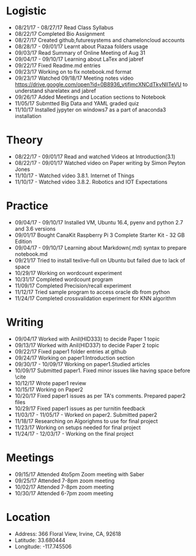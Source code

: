 # Logistic

* 08/21/17 - 08/27/17  Read Class Syllabus
* 08/22/17 Completed Bio Assignment
* 08/27/17 Created github,futuresystems and chameloncloud accounts
* 08/28/17 - 09/01/17  Learnt about Piazaa folders usage
* 09/03/17 Read Summary of Online Meeting of Aug 31
* 09/04/17 - 09/10/17 Learning about LaTex and jabref
* 09/22/17 Fixed Readme.md entries
* 09/23/17 Working on to fix notebook.md format
* 09/23/17 Watched 09/18/17 Meeting notes video https://drive.google.com/open?id=0B8936_ytjfjmcXNCdTkyNllTeVU 
           to understand sharelatex and jabref
* 09/26/17 Added Meetings and Location sections to Notebook
* 11/05/17 Submtted Big Data and YAML graded quiz
* 11/10/17 Installed jypyter on windows7 as a part of anaconda3 installation

# Theory

* 08/22/17 - 09/01/17 Read and watched Videos at Introduction(3.1)
* 08/22/17 - 09/01/17 Watched video on Paper writing by Simon Peyton Jones 
* 11/10/17 - Watched video 3.8.1. Internet of Things 
* 11/10/17 - Watched video 3.8.2. Robotics and IOT Expectations

# Practice

* 09/04/17 - 09/10/17  Installed VM, Ubuntu 16.4, pyenv and python 2.7 and 3.6 versions
* 09/01/17 Bought CanaKit Raspberry Pi 3 Complete Starter Kit - 32 GB Edition 
* 09/04/17 - 09/10/17  Learning about Markdown(.md) syntax to prepare notebook.md
* 09/21/17 Tried to install texlive-full on Ubuntu but failed due to lack of space
* 10/29/17 Working on wordcount experiment
* 10/31/17 Completed wordcount program
* 11/09/17 Completed Precision/recall experiment
* 11/12/17 Tried sample program to access oracle db from python 
* 11/24/17 Completed crossvalidation experiment for KNN algorithm

# Writing

* 09/04/17 Worked with Anil(HID333) to decide Paper 1 topic
* 09/13/17 Worked with Anil(HID337) to decide Paper 2 topic
* 09/22/17 Fixed paper1 folder entries at github
* 09/24/17 Working on paper1:Introduction section
* 09/30/17 - 10/09/17 Working on paper1.Studied articles
* 10/09/17 Submitted paper1. Fixed minor issues like having space before \cite
* 10/12/17 Wrote paper1 review 
* 10/15/17 Working on Paper2
* 10/20/17 Fixed paper1 issues as per TA's comments. Prepared paper2 files
* 10/29/17 Fixed paper1 issues as per turnitin feedback
* 11/03/17 - 11/05/17 - Worked on paper2. Submitted paper2
* 11/18/17 Researching on Algorighms to use for final project
* 11/23/17 Working on setups needed for final project
* 11/24/17 - 12/03/17 - Working on the final project

# Meetings

* 09/15/17 Attended 4to5pm Zoom meeting with Saber 
* 09/25/17 Attended 7-8pm zoom meeting
* 10/02/17 Attended 7-8pm zoom meeting
* 10/30/17 Attended 6-7pm zoom meeting

# Location

* Address: 366 Floral View, Irvine, CA, 92618
* Latitude: 33.680444
* Longitude: -117.745506
